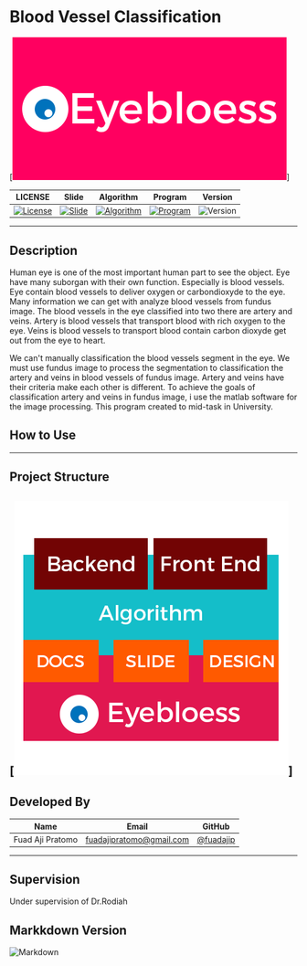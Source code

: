 # Blood Vessel Classification

[![Logo Eyebloess](https://github.com/fuadajip/bloodvessel-classification/blob/master/img/LogoEyebloess.png)]

|LICENSE| Slide | Algorithm | Program | Version |
|-------|-------|-----------|----------|-------- |
|[![License](https://img.shields.io/badge/license-apache2.0-orange.svg)](https://github.com/fuadajip/bloodvessel-classification/blob/master/LICENSE)| [![Slide](https://img.shields.io/badge/slide-passed-yellowgreen.svg)](#) | [![Algorithm](https://img.shields.io/badge/algorithm-0%25-lightgrey.svg)](#) | [![Program](https://img.shields.io/badge/in%20progress-0%25-lightgrey.svg)](#) | ![Version](https://img.shields.io/badge/version-1.0-blue.svg) |

--------------------------------------------------

## Description

Human eye is one of the most important human part to see the object. Eye have many suborgan with their own function. Especially is blood vessels. Eye contain blood vessels to deliver oxygen or carbondioxyde to the eye. Many information we can get with analyze blood vessels from fundus image. The blood vessels in the eye classified into two there are artery and veins. Artery is blood vessels that transport blood with rich oxygen to the eye. Veins is blood vessels to transport blood contain carbon dioxyde get out from the eye to heart.

We can't manually classification the blood vessels segment in the eye. We must use fundus image to process the segmentation to classification the artery and veins in blood vessels of fundus image. Artery and veins have their criteria make each other is different. To achieve the goals of classification artery and veins in fundus image, i use the matlab software for the image processing. This program created to mid-task in University.

## How to Use

--------------------------------------------------

## Project Structure
[![Project Structure](https://github.com/fuadajip/bloodvessel-classification/blob/master/img/ProjectStructure.png)]
--------------------------------------------------

## Developed By

| Name                  | Email                 | GitHub |
|-----------------------|-----------------------|--------|
| Fuad Aji Pratomo      | fuadajipratomo@gmail.com | [@fuadajip](https://github.com/fuadajip)


---------------------------------------------------

## Supervision
Under supervision of Dr.Rodiah

## Markkdown Version

![Markdown](https://img.shields.io/badge/markdown-beta-orange.svg)


